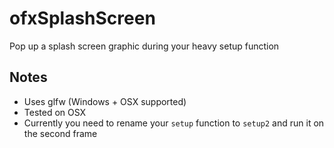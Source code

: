 ofxSplashScreen
===============

Pop up a splash screen graphic during your heavy setup function

Notes
-----

* Uses glfw (Windows + OSX supported)
* Tested on OSX
* Currently you need to rename your `setup` function to `setup2` and run it on the second frame
